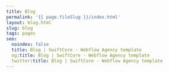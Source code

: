 ```yaml
---
title: Blog
permalink: '{{ page.fileSlug }}/index.html'
layout: blog.html
slug: blog
tags: pages
seo:
  noindex: false
  title: Blog | SwiftCore - Webflow Agency template
  og:title: Blog | SwiftCore - Webflow Agency template
  twitter:title: Blog | SwiftCore - Webflow Agency template
---
```



